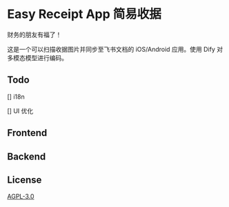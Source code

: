 # Easy Receipt App 简易收据

财务的朋友有福了！

这是一个可以扫描收据图片并同步至飞书文档的 iOS/Android 应用。使用 Dify 对多模态模型进行编码。

## Todo

[] i18n

[] UI 优化

## Frontend

## Backend


## License

[AGPL-3.0](./LICENSE)